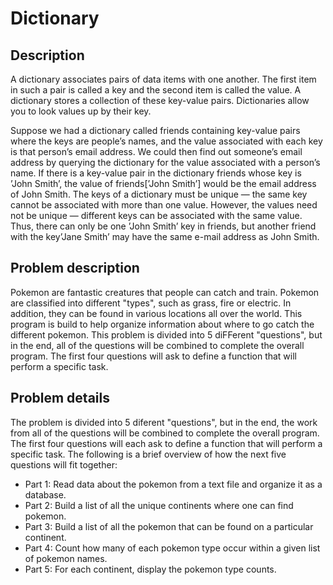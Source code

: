 # Dictionary

## Description

A dictionary associates pairs of data items with one another. The first item in such a pair is called a
key and the second item is called the value. A dictionary stores a collection of these key-value pairs.
Dictionaries allow you to look values up by their key.

Suppose we had a dictionary called friends containing key-value pairs where the keys are people’s names, and the value associated with each key is that person’s email address. We could then find out someone’s email address by querying the dictionary for the value associated with a person’s name. If there is a key-value pair in the dictionary friends whose key is ’John Smith’, the value of friends[’John Smith’] would be the email address of John Smith. The keys of a dictionary must be unique — the same key cannot be associated with more than one value. However, the values need not be unique — different keys can be associated with the same value. Thus, there can only be one ’John Smith’ key in friends, but another friend with the key’Jane Smith’ may have the same e-mail address as John Smith.

## Problem description

Pokemon are fantastic creatures that people can catch and train. Pokemon are classified into different "types", such as grass, fire or electric. In addition, they can be found in various locations all over the world. This program is build to help organize information about where to go catch the different pokemon. This problem is divided into 5 diFFerent "questions", but in the end, all of the questions will be combined to complete the overall program. The first four questions will ask to define a function that will perform a specific task.

## Problem details

The problem is divided into 5 diferent "questions", but in the end, the work from all of the questions will be combined to complete the overall program. The first four questions will each ask to define a function that will perform a specific task. The following is a brief overview of how the next five questions will fit together:
- Part 1: Read data about the pokemon from a text file and organize it as a database.
- Part 2: Build a list of all the unique continents where one can find pokemon.
- Part 3: Build a list of all the pokemon that can be found on a particular continent.
- Part 4: Count how many of each pokemon type occur within a given list of pokemon names.
- Part 5: For each continent, display the pokemon type counts.



